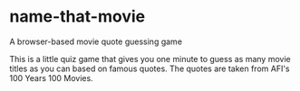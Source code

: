# name-that-movie
A browser-based movie quote guessing game

This is a little quiz game that gives you one minute to guess as many movie titles as you can based on famous quotes.
The quotes are taken from AFI's 100 Years 100 Movies.
